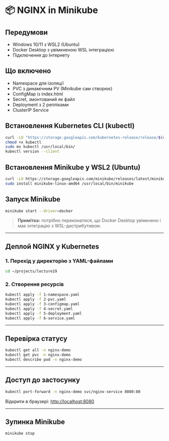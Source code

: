 # 📦 NGINX in Minikube

## Передумови

- Windows 10/11 з WSL2 (Ubuntu)
- Docker Desktop з увімкненою WSL інтеграцією
- Підключення до Інтернету

## Що включено
- Namespace для ізоляції
- PVC з динамічним PV (Minikube сам створює)
- ConfigMap із index.html
- Secret, змонтований як файл
- Deployment з 2 репліками
- ClusterIP Service

## Встановлення Kubernetes CLI (kubectl)

```bash
curl -LO "https://storage.googleapis.com/kubernetes-release/release/$(curl -s https://storage.googleapis.com/kubernetes-release/release/stable.txt)/bin/linux/amd64/kubectl"
chmod +x kubectl
sudo mv kubectl /usr/local/bin/
kubectl version --client
```

## Встановлення Minikube у WSL2 (Ubuntu)

```bash
curl -LO https://storage.googleapis.com/minikube/releases/latest/minikube-linux-amd64
sudo install minikube-linux-amd64 /usr/local/bin/minikube
```

## Запуск Minikube

```bash
minikube start --driver=docker
```

> **Примітка:** потрібно переконатися, що Docker Desktop увімкнено і має інтеграцію з WSL-дистрибутивом.

---

## Деплой NGINX у Kubernetes

### 1. Перехід у директорію з YAML-файлами

```bash
cd ~/projects/lecture19
```

### 2. Створення ресурсів

```bash
kubectl apply -f 1-namespace.yaml
kubectl apply -f 2-pvc.yaml
kubectl apply -f 3-configmap.yaml
kubectl apply -f 4-secret.yaml
kubectl apply -f 5-deployment.yaml
kubectl apply -f 6-service.yaml
```

---

## Перевірка статусу

```bash
kubectl get all -n nginx-demo
kubectl get pvc -n nginx-demo
kubectl describe pod -n nginx-demo
```

---

## Доступ до застосунку

```bash
kubectl port-forward -n nginx-demo svc/nginx-service 8080:80
```

Відкрити в браузері: [http://localhost:8080](http://localhost:8080)

---

## Зупинка Minikube

```bash
minikube stop
```

